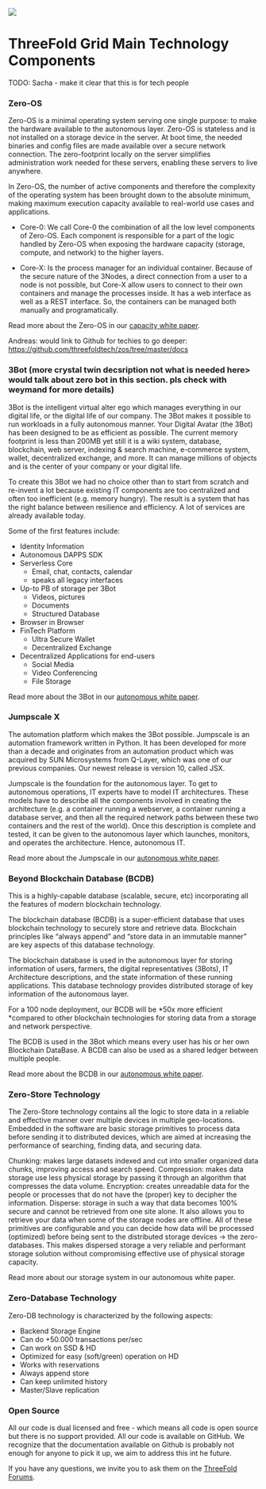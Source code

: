 
![](./img/tf_solution.png)

# ThreeFold Grid Main Technology Components

TODO: Sacha - make it clear that this is for tech people
### Zero-OS 

Zero-OS is a minimal operating system serving one single purpose: to make the hardware available to the autonomous layer. Zero-OS is stateless and is not installed on a storage device in the server. At boot time, the needed binaries and config files are made available over a secure network connection. The zero-footprint locally on the server simplifies administration work needed for these servers, enabling these servers to live anywhere.

In Zero-OS, the number of active components and therefore the complexity of the operating system has been brought down to the absolute minimum, making maximum execution capacity available to real-world use cases and applications.

- Core-0: We call Core-0 the combination of all the low level components of Zero-OS. Each component is responsible for a part of the logic handled by Zero-OS when exposing the hardware capacity (storage, compute, and network) to the higher layers.

- Core-X: Is the process manager for an individual container. Because of the secure nature of the 3Nodes, a direct connection from a user to a node is not possible, but Core-X allow users to connect to their own containers and manage the processes inside. It has a web interface as well as a REST interface. So, the containers can be managed both manually and programatically.

Read more about the Zero-OS in our [capacity white paper](https://wiki.threefold.io/#/capacity_layer_image).

Andreas: would link to Github for techies to go deeper: https://github.com/threefoldtech/zos/tree/master/docs

### 3Bot (more crystal twin decsription not what is needed here> would talk about zero bot in this section. pls check with weymand for more details)

3Bot is the intelligent virtual alter ego which manages everything in our digital life, or the digital life of our company. The 3Bot makes it possible to run workloads in a fully autonomous manner. Your Digital Avatar (the 3Bot) has been designed to be as efficient as possible. The current memory footprint is less than 200MB yet still it is a wiki system, database, blockchain, web server, indexing & search machine, e-commerce system, wallet, decentralized exchange, and more. It can manage millions of objects and is the center of your company or your digital life.

To create this 3Bot we had no choice other than to start from scratch and re-invent a lot because existing IT components are too centralized and often too inefficient (e.g. memory hungry). The result is a system that has the right balance between resilience and efficiency. A lot of services are already available today.

Some of the first features include:
- Identity Information
- Autonomous DAPPS SDK
- Serverless Core 
    - Email, chat, contacts, calendar
    - speaks all legacy interfaces
- Up-to PB of storage per 3Bot 
    - Videos, pictures
    - Documents
    - Structured Database 
- Browser in Browser
- FinTech Platform
    - Ultra Secure Wallet
    - Decentralized Exchange
- Decentralized Applications for end-users
    - Social Media 
    - Video Conferencing 
    - File Storage 

Read more about the 3Bot in our [autonomous white paper](https://wiki.threefold.io/#/autonomous_layer_whitepapers).

### Jumpscale X

The automation platform which makes the 3Bot possible. Jumpscale is an automation framework written in Python. It has been developed for more than a decade and originates from an automation product which was acquired by SUN Microsystems from Q-Layer, which was one of our previous companies. Our newest release is version 10, called JSX.

Jumpscale is the foundation for the autonomous layer. To get to autonomous operations, IT experts have to model IT architectures. These models have to describe all the components involved in creating the architecture (e.g. a container running a webserver, a container running a database server, and then all the required network paths between these two containers and the rest of the world). Once this description is complete and tested, it can be given to the autonomous layer which launches, monitors, and operates the architecture. Hence, autonomous IT.

Read more about the Jumpscale in our [autonomous white paper](https://wiki.threefold.io/#/autonomous_layer_whitepapers).

### Beyond Blockchain Database (BCDB) 

This is a highly-capable database (scalable, secure, etc) incorporating all the features of modern blockchain technology.

The blockchain database (BCDB) is a super-efficient database that uses blockchain technology to securely store and retrieve data. Blockchain principles like “always append” and “store data in an immutable manner” are key aspects of this database technology.

The blockchain database is used in the autonomous layer for storing information of users, farmers, the digital representatives (3Bots), IT Architecture descriptions, and the state information of these running applications. This database technology provides distributed storage of key information of the autonomous layer.

For a 100 node deployment, our BCDB will be *50x more efficient *compared to other blockchain technologies for storing data from a storage and network perspective.

The BCDB is used in the 3Bot which means every user has his or her own Blockchain DataBase. A BCDB can also be used as a shared ledger between multiple people.

Read more about the BCDB in our [autonomous white paper](https://wiki.threefold.io/#/autonomous_layer_whitepapers).

### Zero-Store Technology

The Zero-Store technology contains all the logic to store data in a reliable and effective manner over multiple devices in multiple geo-locations. Embedded in the software are basic storage primitives to process data before sending it to distributed devices, which are aimed at increasing the performance of searching, finding data, and securing data.

Chunking: makes large datasets indexed and cut into smaller organized data chunks, improving access and search speed.
Compression: makes data storage use less physical storage by passing it through an algorithm that compresses the data volume.
Encryption: creates unreadable data for the people or processes that do not have the (proper) key to decipher the information.
Disperse: storage in such a way that data becomes 100% secure and cannot be retrieved from one site alone. It also allows you to retrieve your data when some of the storage nodes are offline.
All of these primitives are configurable and you can decide how data will be processed (optimized) before being sent to the distributed storage devices → the zero-databases. This makes dispersed storage a very reliable and performant storage solution without compromising effective use of physical storage capacity.

Read more about our storage system in our autonomous white paper.

### Zero-Database Technology

Zero-DB technology is characterized by the following aspects:

- Backend Storage Engine
- Can do +50.000 transactions per/sec
- Can work on SSD & HD
- Optimized for easy (soft/green) operation on HD
- Works with reservations
- Always append store
- Can keep unlimited history
- Master/Slave replication

### Open Source

All our code is dual licensed and free - which means all code is open source but there is no support provided. All our code is available on GitHub. We recognize that the documentation available on Github is probably not enough for anyone to pick it up, we aim to address this int he future. 

If you have any questions, we invite you to ask them on the [ThreeFold Forums](https://forum.threefold.io).
